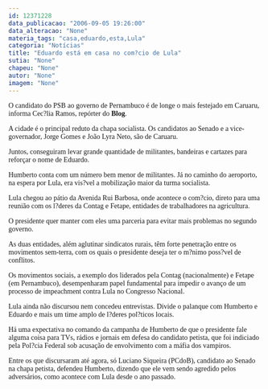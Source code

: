```yaml
---
id: 12371228
data_publicacao: "2006-09-05 19:26:00"
data_alteracao: "None"
materia_tags: "casa,eduardo,esta,Lula"
categoria: "Notícias"
title: "Eduardo está em casa no com?cio de Lula"
sutia: "None"
chapeu: "None"
autor: "None"
imagem: "None"
---
```

<p><P><FONT face=Verdana>O candidato do PSB ao governo de Pernambuco é de longe o mais festejado em Caruaru, informa Cec?lia Ramos, repórter do <STRONG>Blog</STRONG>.</FONT></P></p>
<p><P><FONT face=Verdana>A cidade é o principal reduto da chapa socialista. Os candidatos ao Senado e a vice-governador, Jorge Gomes e João Lyra Neto, são de Caruaru.</FONT></P></p>
<p><P><FONT face=Verdana>Juntos, conseguiram levar grande quantidade de militantes, bandeiras e cartazes para reforçar o nome de Eduardo.</FONT></P></p>
<p><P><FONT face=Verdana>Humberto conta com um número bem menor de militantes. Já no caminho do aeroporto, na espera por Lula, era vis?vel a mobilização maior da turma socialista.</FONT></P></p>
<p><P><FONT face=Verdana>Lula chegou ao pátio da Avenida Rui Barbosa, onde acontece o com?cio, direto para uma reunião com os l?deres da Contag e Fetape, entidades de trabalhadores na agricultura.</FONT></P></p>
<p><P><FONT face=Verdana>O presidente quer manter com eles uma parceria para evitar mais problemas no segundo governo.</FONT></P></p>
<p><P><FONT face=Verdana>As duas entidades, além aglutinar sindicatos rurais, têm forte penetração entre os movimentos sem-terra, com os quais o presidente deseja ter o m?nimo poss?vel de conflitos.</FONT></P></p>
<p><P><FONT face=Verdana>Os movimentos sociais, a exemplo dos liderados pela Contag (nacionalmente) e Fetape (em Pernambuco), desempenharam papel fundamental para impedir o avanço de um processo de impeachment contra Lula no Congresso Nacional.</FONT></P></p>
<p><P><FONT face=Verdana>Lula ainda não discursou nem concedeu entrevistas. Divide o palanque com Humberto e Eduardo e mais um time amplo de l?deres pol?ticos locais.</FONT></P></p>
<p><P><FONT face=Verdana>Há uma expectativa no comando da campanha de Humberto de que o presidente fale alguma coisa para TVs, rádios e jornais em defesa do candidato petista, que foi indiciado pela Pol?cia Federal sob acusação de envolvimento com a máfia dos vampiros.</FONT></P></p>
<p><P><FONT face=Verdana>Entre os que discursaram até agora, só Luciano Siqueira (PCdoB), candidato ao Senado na chapa petista, defendeu Humberto, dizendo que ele vem sendo agredido pelos adversários, como acontece com Lula desde o ano passado.</FONT></P> </p>
